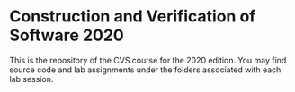 # Construction and Verification of Software 2020 

This is the repository of the CVS course for the 2020 edition. You may find source code and lab assignments under the folders associated with each lab session. 
